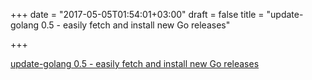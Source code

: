 +++
date = "2017-05-05T01:54:01+03:00"
draft = false
title = "update-golang 0.5 - easily fetch and install new Go releases"

+++

<p><a href="https://github.com/udhos/update-golang/releases/tag/v0.5">update-golang 0.5 - easily fetch and install new Go releases</a></p>